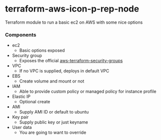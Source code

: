 # terraform-aws-icon-p-rep-node

Terraform module to run a basic ec2 on AWS with some nice options 

### Components 

- ec2
    - Basic options exposed 
- Security group
	- Exposes the official [aws-terraform-security-groups](https://github.com/terraform-aws-modules/terraform-aws-security-group)
- VPC
	- If no VPC is supplied, deploys in default VPC 
- EBS 
	- Create volume and mount or not 
- IAM 
	- Able to provide custom policy or managed policy for instance profile 
- Elastic IP 
	- Optional create 
- AMI
	- Supply AMI ID or default to ubuntu 
- Key pair 
	- Supply public key or just keyname 
- User data 
	- You are going to want to override

